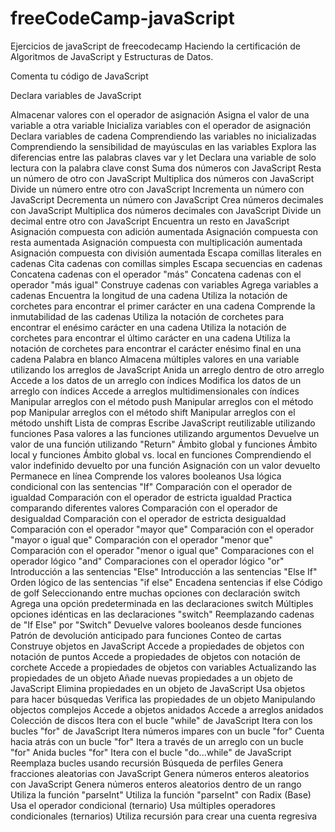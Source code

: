 # freeCodeCamp-javaScript
Ejercicios de javaScript de freecodecamp
Haciendo la certificación de Algoritmos de JavaScript y Estructuras de Datos.

Comenta tu código de JavaScript

Declara variables de JavaScript

Almacenar valores con el operador de asignación
Asigna el valor de una variable a otra variable
Inicializa variables con el operador de asignación
Declara variables de cadena
Comprendiendo las variables no inicializadas
Comprendiendo la sensibilidad de mayúsculas en las variables
Explora las diferencias entre las palabras claves var y let
Declara una variable de solo lectura con la palabra clave const
Suma dos números con JavaScript
Resta un número de otro con JavaScript
Multiplica dos números con JavaScript
Divide un número entre otro con JavaScript
Incrementa un número con JavaScript
Decrementa un número con JavaScript
Crea números decimales con JavaScript
Multiplica dos números decimales con JavaScript
Divide un decimal entre otro con JavaScript
Encuentra un resto en JavaScript
Asignación compuesta con adición aumentada
Asignación compuesta con resta aumentada
Asignación compuesta con multiplicación aumentada
Asignación compuesta con división aumentada
Escapa comillas literales en cadenas
Cita cadenas con comillas simples
Escapa secuencias en cadenas
Concatena cadenas con el operador "más"
Concatena cadenas con el operador "más igual"
Construye cadenas con variables
Agrega variables a cadenas
Encuentra la longitud de una cadena
Utiliza la notación de corchetes para encontrar el primer carácter en una cadena
Comprende la inmutabilidad de las cadenas
Utiliza la notación de corchetes para encontrar el enésimo carácter en una cadena
Utiliza la notación de corchetes para encontrar el último carácter en una cadena
Utiliza la notación de corchetes para encontrar el carácter enésimo final en una cadena
Palabra en blanco
Almacena múltiples valores en una variable utilizando los arreglos de JavaScript
Anida un arreglo dentro de otro arreglo
Accede a los datos de un arreglo con índices
Modifica los datos de un arreglo con índices
Accede a arreglos multidimensionales con índices
Manipular arreglos con el método push
Manipular arreglos con el método pop
Manipular arreglos con el método shift
Manipular arreglos con el método unshift
Lista de compras
Escribe JavaScript reutilizable utilizando funciones
Pasa valores a las funciones utilizando argumentos
Devuelve un valor de una función utilizando "Return"
Ámbito global y funciones
Ámbito local y funciones
Ámbito global vs. local en funciones
Comprendiendo el valor indefinido devuelto por una función
Asignación con un valor devuelto
Permanece en línea
Comprende los valores booleanos
Usa lógica condicional con las sentencias "If"
Comparación con el operador de igualdad
Comparación con el operador de estricta igualdad
Practica comparando diferentes valores
Comparación con el operador de desigualdad
Comparación con el operador de estricta desigualdad
Comparación con el operador "mayor que"
Comparación con el operador "mayor o igual que"
Comparación con el operador "menor que"
Comparación con el operador "menor o igual que"
Comparaciones con el operador lógico "and"
Comparaciones con el operador lógico "or"
Introducción a las sentencias "Else"
Introducción a las sentencias "Else If"
Orden lógico de las sentencias "if else"
Encadena sentencias if else
Código de golf
Seleccionando entre muchas opciones con declaración switch
Agrega una opción predeterminada en las declaraciones switch
Múltiples opciones idénticas en las declaraciones "switch"
Reemplazando cadenas de "If Else" por "Switch"
Devuelve valores booleanos desde funciones
Patrón de devolución anticipado para funciones
Conteo de cartas
Construye objetos en JavaScript
Accede a propiedades de objetos con notación de puntos
Accede a propiedades de objetos con notación de corchete
Accede a propiedades de objetos con variables
Actualizando las propiedades de un objeto
Añade nuevas propiedades a un objeto de JavaScript
Elimina propiedades en un objeto de JavaScript
Usa objetos para hacer búsquedas
Verifica las propiedades de un objeto
Manipulando objectos complejos
Accede a objetos anidados
Accede a arreglos anidados
Colección de discos
Itera con el bucle "while" de JavaScript
Itera con los bucles "for" de JavaScript
Itera números impares con un bucle "for"
Cuenta hacia atrás con un bucle "for"
Itera a través de un arreglo con un bucle "for"
Anida bucles "for"
Itera con el bucle "do...while" de JavaScript
Reemplaza bucles usando recursión
Búsqueda de perfiles
Genera fracciones aleatorias con JavaScript
Genera números enteros aleatorios con JavaScript
Genera números enteros aleatorios dentro de un rango
Utiliza la función "parseInt"
Utiliza la función "parseInt" con Radix (Base)
Usa el operador condicional (ternario)
Usa múltiples operadores condicionales (ternarios)
Utiliza recursión para crear una cuenta regresiva

 
